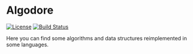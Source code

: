 # Algodore

[![License](https://img.shields.io/badge/licence-MIT-brightgreen.svg)](https://github.com/maddenvvs/algodore/blob/master/LICENSE)
[![Build Status](https://travis-ci.com/maddenvvs/algodore.svg?branch=master)](https://github.com/maddenvvs/algodore)

Here you can find some algorithms and data structures reimplemented in some languages.
